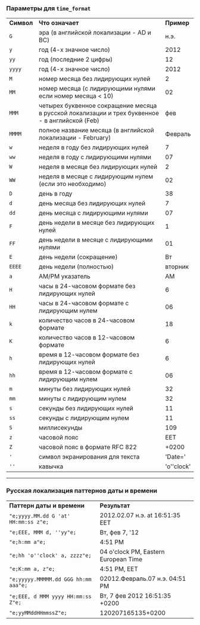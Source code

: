  ### Параметры для `time_format`

<table width="100%" class="post_table">
 <tbody><tr>
      <td><b>Символ</b></td> <td><b>Что означает</b></td> <td><b>Пример</b></td> </tr>
<tr> <td><code>G</code></td> <td>эра (в английской локализации - AD и BC)</td>		<td>н.э.</td></tr>
<tr> <td><code>y</code></td> <td>год (4-х значное число)</td>		<td>2012</td></tr>
<tr> <td><code>yy</code></td> <td>год (последние 2 цифры)</td>		<td>12</td></tr>
<tr> <td><code>yyyy</code></td> <td>год (4-х значное число)</td>		<td>2012</td></tr>
<tr> <td><code>M</code></td> <td>номер месяца без лидирующих нулей</td>		<td>2</td></tr>
<tr> <td><code>MM</code></td> <td>номер месяца (с лидирующими нулями если номер месяца &lt; 10)</td>		<td>02</td></tr>
<tr> <td><code>MMM</code></td> <td>четырех буквенное сокращение месяца в русской локализации и трех буквенное - в английской (Feb)</td>		<td>фев</td></tr>
<tr> <td><code>MMMM</code></td> <td>полное название месяца (в английской локализации - February)</td>		<td>Февраль</td></tr>
<tr> <td><code>w</code></td> <td>неделя в году без лидирующих нулей</td>		<td>7</td></tr>
<tr> <td><code>ww</code></td> <td>неделя в году с лидирующими нулями</td>		<td>07</td></tr>
<tr> <td><code>W</code></td> <td>неделя в месяце без лидирующих нулей</td>		<td>2</td></tr>
<tr> <td><code>WW</code></td> <td>неделя в месяце с лидирующим нулем (если это необходимо)</td>		<td>02</td></tr>
<tr> <td><code>D</code></td> <td>день в году</td>		<td>38</td></tr>
<tr> <td><code>d</code></td> <td>день месяца без лидирующих нулей</td>		<td>7</td></tr>
<tr> <td><code>dd</code></td> <td>день месяца с лидирующими нулями</td>		<td>07</td></tr>
<tr> <td><code>F</code></td> <td>день недели в месяце без лидирующих нулей</td>		<td>1</td></tr>
<tr> <td><code>FF</code></td> <td>день недели в месяце с лидирующими нулями</td>		<td>01</td></tr>
<tr> <td><code>E</code></td> <td>день недели (сокращение)</td>		<td>Вт</td></tr>
<tr> <td><code>EEEE</code></td> <td>день недели (полностью)</td>		<td>вторник</td></tr>
<tr> <td><code>a</code></td> <td>AM/PM указатель</td>		<td>AM</td></tr>
<tr> <td><code>H</code></td> <td>часы в 24-часовом формате без лидирующих нулей</td>		<td>6</td></tr>
<tr> <td><code>HH</code></td> <td>часы в 24-часовом формате с лидирующим нулем</td>		<td>06</td></tr>
<tr> <td><code>k</code></td> <td>количество часов в 24-часовом формате</td>		<td>18</td></tr>
<tr> <td><code>K</code></td> <td>количество часов в 12-часовом формате</td>		<td>6</td></tr>
<tr> <td><code>h</code></td> <td>время в 12-часовом формате без лидирующих нулей</td>		<td>6</td></tr>
<tr> <td><code>hh</code></td> <td>время в 12-часовом формате с лидирующим нулем</td>		<td>06</td></tr>
<tr> <td><code>m</code></td> <td>минуты без лидирующих нулей</td>		<td>32</td></tr>
<tr> <td><code>mm</code></td> <td>минуты с лидирующим нулем</td>		<td>32</td></tr>
<tr> <td><code>s</code></td> <td>секунды без лидирующих нулей</td>		<td>11</td></tr>
<tr> <td><code>ss</code></td> <td>секунды с лидирующим нулем</td>		<td>11</td></tr>
<tr> <td><code>S</code></td> <td>миллисекунды</td>		<td>109</td></tr>
<tr> <td><code>z</code></td> <td>часовой пояс</td>		<td>EET</td></tr>
<tr> <td><code>Z</code></td> <td>часовой пояс в формате RFC 822</td>		<td>+0200</td></tr>
 <tr> <td><code>'</code></td> <td>символ экранирования для текста</td>            <td>'Date='</td> </tr>
 <tr> <td><code>''</code></td> <td>кавычка</td>                <td>'o''clock'</td> </tr>
 </tbody></table>
 
 <hr>
 
 ### Русская локализация паттернов даты и времени
 

 <table width="100%" class="post_table">
 <tbody>
    <tr>
      <td><b>Паттерн даты и времени</b></td>
      <td><b>Результат</b></td>
    </tr>
<tr> <td><code>"e;yyyy.MM.dd G 'at' HH:mm:ss z"e;</code></td>		<td>2012.02.07 н.э. at 16:51:35 EET</td></tr>
<tr> <td><code>"e;EEE, MMM d, ''yy"e;</code></td>		<td>Вт, фев 7, '12</td></tr>
<tr> <td><code>"e;h:mm a"e;</code></td>		<td>4:51 PM</td></tr>
<tr> <td><code>"e;hh 'o''clock' a, zzzz"e;</code></td>		<td>04 o'clock PM, Eastern European Time</td></tr>
<tr> <td><code>"e;K:mm a, z"e;</code></td>		<td>4:51 PM, EET</td></tr>
<tr> <td><code>"e;yyyyy.MMMMM.dd GGG hh:mm aaa"e;</code></td>		<td>02012.Февраль.07 н.э. 04:51 PM</td></tr>
<tr> <td><code>"e;EEE, d MMM yyyy HH:mm:ss Z"e;</code></td>		<td>Вт, 7 фев 2012 16:51:35 +0200</td></tr>
<tr> <td><code>"e;yyMMddHHmmssZ"e;</code></td>		<td>120207165135+0200</td></tr>
  </tbody>
</table>
